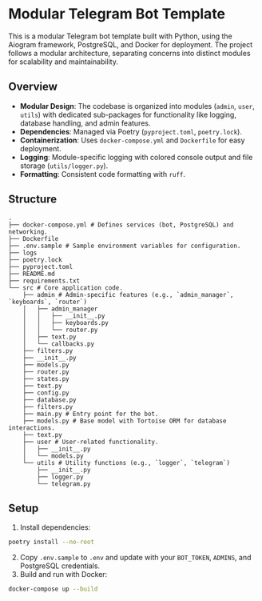 # Modular Telegram Bot Template

This is a modular Telegram bot template built with Python, using the Aiogram framework, PostgreSQL, and Docker for deployment. The project follows a modular architecture, separating concerns into distinct modules for scalability and maintainability.

## Overview
- **Modular Design**: The codebase is organized into modules (`admin`, `user`, `utils`) with dedicated sub-packages for functionality like logging, database handling, and admin features.
- **Dependencies**: Managed via Poetry (`pyproject.toml`, `poetry.lock`).
- **Containerization**: Uses `docker-compose.yml` and `Dockerfile` for easy deployment.
- **Logging**: Module-specific logging with colored console output and file storage (`utils/logger.py`).
- **Formatting**: Consistent code formatting with `ruff`.

## Structure
```
.
├── docker-compose.yml # Defines services (bot, PostgreSQL) and networking.
├── Dockerfile
├── .env.sample # Sample environment variables for configuration.
├── logs
├── poetry.lock
├── pyproject.toml
├── README.md
├── requirements.txt
└── src # Core application code.
    ├── admin # Admin-specific features (e.g., `admin_manager`, `keyboards`, `router`) 
    │   ├── admin_manager
    │   │   ├── __init__.py
    │   │   ├── keyboards.py
    │   │   └── router.py
    │   ├── text.py
    │   └── callbacks.py
    ├── filters.py
    ├── __init__.py
    ├── models.py
    ├── router.py
    ├── states.py
    ├── text.py
    ├── config.py
    ├── database.py
    ├── filters.py
    ├── main.py # Entry point for the bot.
    ├── models.py # Base model with Tortoise ORM for database interactions.
    ├── text.py
    ├── user # User-related functionality.
    │   ├── __init__.py
    │   └── models.py
    └── utils # Utility functions (e.g., `logger`, `telegram`)
        ├── __init__.py
        ├── logger.py
        └── telegram.py
```
## Setup
1. Install dependencies: 
```bash
poetry install --no-root
```
2. Copy `.env.sample` to `.env` and update with your `BOT_TOKEN`, `ADMINS`, and PostgreSQL credentials.
3. Build and run with Docker:
```bash
docker-compose up --build
```

